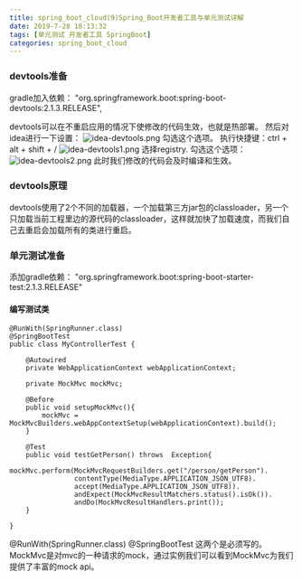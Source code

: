```yaml
---
title: spring_boot_cloud(9)Spring_Boot开发者工具与单元测试详解
date: 2019-7-28 18:13:32
tags: [单元测试 开发者工具 SpringBoot]
categories: spring_boot_cloud
---
```


### devtools准备

gradle加入依赖：
 "org.springframework.boot:spring-boot-devtools:2.1.3.RELEASE",

devtools可以在不重启应用的情况下使修改的代码生效，也就是热部署。
然后对idea进行一下设置：
![idea-devtools.png](idea-devtools.png)
勾选这个选项。
执行快捷键：ctrl + alt + shift + /
![idea-devtools1.png](idea-devtools1.png)
选择registry.
勾选这个选项：
![idea-devtools2.png](idea-devtools2.png)
此时我们修改的代码会及时编译和生效。

### devtools原理
devtools使用了2个不同的加载器，一个加载第三方jar包的classloader，另一个只加载当前工程里边的源代码的classloader，这样就加快了加载速度，而我们自己去重启会加载所有的类进行重启。


### 单元测试准备
添加gradle依赖：
  "org.springframework.boot:spring-boot-starter-test:2.1.3.RELEASE"

#### 编写测试类
```
@RunWith(SpringRunner.class)
@SpringBootTest
public class MyControllerTest {

    @Autowired
    private WebApplicationContext webApplicationContext;

    private MockMvc mockMvc;

    @Before
    public void setupMockMvc(){
        mockMvc = MockMvcBuilders.webAppContextSetup(webApplicationContext).build();
    }

    @Test
    public void testGetPerson() throws  Exception{
        mockMvc.perform(MockMvcRequestBuilders.get("/person/getPerson").
                contentType(MediaType.APPLICATION_JSON_UTF8).
                accept(MediaType.APPLICATION_JSON_UTF8)).
                andExpect(MockMvcResultMatchers.status().isOk()).
                andDo(MockMvcResultHandlers.print());
    }

}
```
@RunWith(SpringRunner.class)
@SpringBootTest
这两个是必须写的。
MockMvc是对mvc的一种请求的mock，通过实例我们可以看到MockMvc为我们提供了丰富的mock api。
